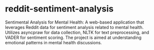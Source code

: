 # reddit-sentiment-analysis
Sentimental Analysis for Mental Health: A web-based application that leverages Reddit data for sentiment analysis related to mental health. Utilizes asyncpraw for data collection, NLTK for text preprocessing, and VADER for sentiment scoring. The project is aimed at understanding emotional patterns in mental health discussions.
